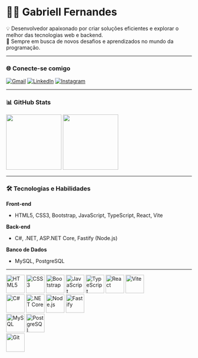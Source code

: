 # 👨‍💻 Gabriell Fernandes  

💡 Desenvolvedor apaixonado por criar soluções eficientes e explorar o melhor das tecnologias web e backend.  
🚀 Sempre em busca de novos desafios e aprendizados no mundo da programação.  

---

### 🌐 Conecte-se comigo

[![Gmail](https://img.shields.io/badge/-Gmail-333333?style=for-the-badge&logo=gmail&logoColor=red)](mailto:gabriellfertnandess1@gmail.com)
[![LinkedIn](https://img.shields.io/badge/-LinkedIn-000?style=for-the-badge&logo=linkedin&logoColor=30A3DC)](https://www.linkedin.com/in/gabriellfernandess/)
[![Instagram](https://img.shields.io/badge/-Instagram-%23E4405F?style=for-the-badge&logo=instagram&logoColor=white)](https://www.instagram.com/gabriell.fernn/)

---

### 📊 GitHub Stats

<div>
    <img height="150em" src="https://github-readme-stats-ten-gilt.vercel.app/api?username=gabriell-fernn&show_icons=true&theme=calm&count_private=true">
    <img height="150em" src="https://github-readme-stats-ten-gilt.vercel.app/api/top-langs/?username=gabriell-fernn&layout=compact&theme=calm">
</div>

---

### 🛠️ Tecnologias e Habilidades

**Front-end**  
- HTML5, CSS3, Bootstrap, JavaScript, TypeScript, React, Vite  

**Back-end**  
- C#, .NET, ASP.NET Core, Fastify (Node.js)  

**Banco de Dados**  
- MySQL, PostgreSQL  

---

<div>
    <!-- Front-end -->
    <img height="50em" src="https://cdn.worldvectorlogo.com/logos/html-1.svg" title="HTML5">
    <img height="50em" src="https://cdn.worldvectorlogo.com/logos/css-3.svg" title="CSS3">
    <img height="50em" src="https://cdn.worldvectorlogo.com/logos/bootstrap-4.svg" title="Bootstrap">
    <img height="50em" src="https://cdn.worldvectorlogo.com/logos/logo-javascript.svg" title="JavaScript">
    <img height="50em" src="https://cdn.worldvectorlogo.com/logos/typescript.svg" title="TypeScript">
    <img height="50em" src="https://cdn.worldvectorlogo.com/logos/react-1.svg" title="React">
    <img height="50em" src="https://cdn.worldvectorlogo.com/logos/vitejs.svg" title="Vite">
</div>

<div>
    <!-- Back-end -->
    <img height="50em" src="https://cdn.worldvectorlogo.com/logos/c--4.svg" title="C#">
    <img height="50em" src="https://cdn.worldvectorlogo.com/logos/dot-net-core-7.svg" title=".NET Core">
    <img height="50em" src="https://cdn.worldvectorlogo.com/logos/nodejs-icon.svg" title="Node.js">
    <img height="50em" src="https://cdn.worldvectorlogo.com/logos/fastify.svg" title="Fastify">
</div>

<div>
    <!-- Banco de dados -->
    <img height="50em" src="https://cdn.worldvectorlogo.com/logos/mysql-3.svg" title="MySQL">
    <img height="50em" src="https://cdn.worldvectorlogo.com/logos/postgresql.svg" title="PostgreSQL">
</div>

<div>
    <!-- Outros -->
    <img height="50em" src="https://cdn.worldvectorlogo.com/logos/git-icon.svg" title="Git">
</div>
